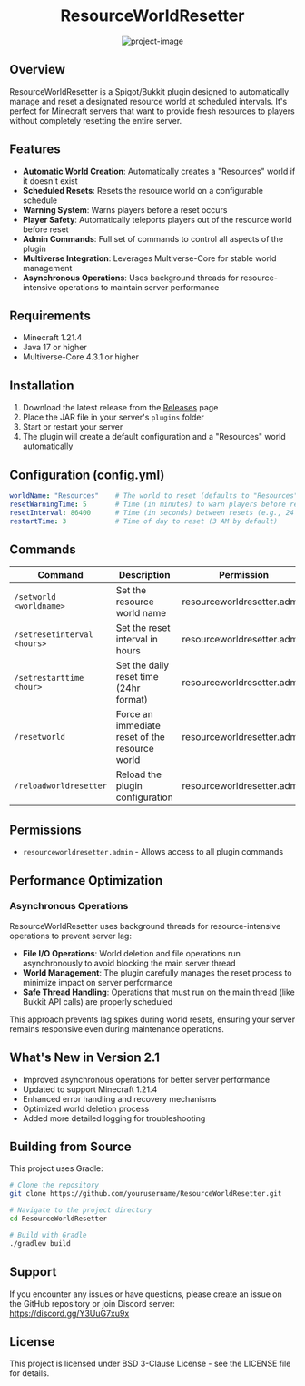<h1 align="center">ResourceWorldResetter</h1>

<p align="center">
  <img src="https://files.catbox.moe/xhfveh.png" alt="project-image">
</p>

## Overview
ResourceWorldResetter is a Spigot/Bukkit plugin designed to automatically manage and reset a designated resource world at scheduled intervals. It's perfect for Minecraft servers that want to provide fresh resources to players without completely resetting the entire server.

## Features
- **Automatic World Creation**: Automatically creates a "Resources" world if it doesn't exist
- **Scheduled Resets**: Resets the resource world on a configurable schedule
- **Warning System**: Warns players before a reset occurs
- **Player Safety**: Automatically teleports players out of the resource world before reset
- **Admin Commands**: Full set of commands to control all aspects of the plugin
- **Multiverse Integration**: Leverages Multiverse-Core for stable world management
- **Asynchronous Operations**: Uses background threads for resource-intensive operations to maintain server performance

## Requirements
- Minecraft 1.21.4
- Java 17 or higher
- Multiverse-Core 4.3.1 or higher

## Installation
1. Download the latest release from the [Releases](https://github.com/yourusername/ResourceWorldResetter/releases) page
2. Place the JAR file in your server's `plugins` folder
3. Start or restart your server
4. The plugin will create a default configuration and a "Resources" world automatically

## Configuration (config.yml)
```yaml
worldName: "Resources"    # The world to reset (defaults to "Resources")
resetWarningTime: 5       # Time (in minutes) to warn players before reset
resetInterval: 86400      # Time (in seconds) between resets (e.g., 24 hours = 86400)
restartTime: 3            # Time of day to reset (3 AM by default)
```

## Commands
| Command | Description | Permission |
|---------|-------------|------------|
| `/setworld <worldname>` | Set the resource world name | resourceworldresetter.admin |
| `/setresetinterval <hours>` | Set the reset interval in hours | resourceworldresetter.admin |
| `/setrestarttime <hour>` | Set the daily reset time (24hr format) | resourceworldresetter.admin |
| `/resetworld` | Force an immediate reset of the resource world | resourceworldresetter.admin |
| `/reloadworldresetter` | Reload the plugin configuration | resourceworldresetter.admin |

## Permissions
- `resourceworldresetter.admin` - Allows access to all plugin commands

## Performance Optimization
### Asynchronous Operations
ResourceWorldResetter uses background threads for resource-intensive operations to prevent server lag:

- **File I/O Operations**: World deletion and file operations run asynchronously to avoid blocking the main server thread
- **World Management**: The plugin carefully manages the reset process to minimize impact on server performance
- **Safe Thread Handling**: Operations that must run on the main thread (like Bukkit API calls) are properly scheduled

This approach prevents lag spikes during world resets, ensuring your server remains responsive even during maintenance operations.

## What's New in Version 2.1
- Improved asynchronous operations for better server performance
- Updated to support Minecraft 1.21.4
- Enhanced error handling and recovery mechanisms
- Optimized world deletion process
- Added more detailed logging for troubleshooting

## Building from Source
This project uses Gradle:

```bash
# Clone the repository
git clone https://github.com/yourusername/ResourceWorldResetter.git

# Navigate to the project directory
cd ResourceWorldResetter

# Build with Gradle
./gradlew build
```

## Support
If you encounter any issues or have questions, please create an issue on the GitHub repository or join Discord server: https://discord.gg/Y3UuG7xu9x

## License
This project is licensed under BSD 3-Clause License - see the LICENSE file for details.
